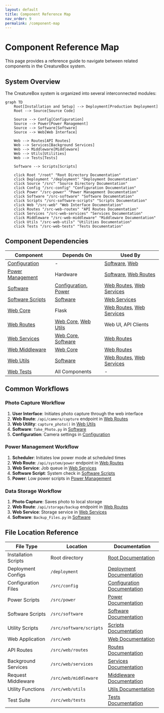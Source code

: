 ```yaml
---
layout: default
title: Component Reference Map
nav_order: 9
permalink: /component-map
---
```


# Component Reference Map

This page provides a reference guide to navigate between related components in the CreatureBox system.

## System Overview

The CreatureBox system is organized into several interconnected modules:

```mermaid
graph TD
    Root[Installation and Setup] --> Deployment[Production Deployment]
    Root --> Source[Source Code]
    
    Source --> Config[Configuration]
    Source --> Power[Power Management]
    Source --> Software[Software]
    Source --> Web[Web Interface]
    
    Web --> Routes[API Routes]
    Web --> Services[Background Services]
    Web --> Middleware[Middleware]
    Web --> Utils[Utilities]
    Web --> Tests[Tests]
    
    Software --> Scripts[Scripts]
    
    click Root "/root" "Root Directory Documentation"
    click Deployment "/deployment" "Deployment Documentation"
    click Source "/src" "Source Directory Documentation"
    click Config "/src-config" "Configuration Documentation"
    click Power "/src-power" "Power Management Documentation"
    click Software "/src-software" "Software Documentation"
    click Scripts "/src-software-scripts" "Scripts Documentation"
    click Web "/src-web" "Web Interface Documentation"
    click Routes "/src-web-routes" "API Routes Documentation"
    click Services "/src-web-services" "Services Documentation"
    click Middleware "/src-web-middleware" "Middleware Documentation"
    click Utils "/src-web-utils" "Utilities Documentation"
    click Tests "/src-web-tests" "Tests Documentation"
```

## Component Dependencies

| Component | Depends On | Used By |
|-----------|------------|---------|
| [Configuration](./src-config.md) | - | [Software](./src-software.md), [Web](./src-web.md) |
| [Power Management](./src-power.md) | Hardware | [Software](./src-software.md), [Web Routes](./src-web-routes.md) |
| [Software](./src-software.md) | [Configuration](./src-config.md), [Power](./src-power.md) | [Web Routes](./src-web-routes.md), [Web Services](./src-web-services.md) |
| [Software Scripts](./src-software-scripts.md) | [Software](./src-software.md) | [Web Services](./src-web-services.md) |
| [Web Core](./src-web.md) | Flask | [Web Routes](./src-web-routes.md), [Web Services](./src-web-services.md) |
| [Web Routes](./src-web-routes.md) | [Web Core](./src-web.md), [Web Utils](./src-web-utils.md) | Web UI, API Clients |
| [Web Services](./src-web-services.md) | [Web Core](./src-web.md), [Software](./src-software.md) | [Web Routes](./src-web-routes.md) |
| [Web Middleware](./src-web-middleware.md) | [Web Core](./src-web.md) | [Web Routes](./src-web-routes.md) |
| [Web Utils](./src-web-utils.md) | [Software](./src-software.md) | [Web Routes](./src-web-routes.md), [Web Services](./src-web-services.md) |
| [Web Tests](./src-web-tests.md) | All Components | - |

## Common Workflows

### Photo Capture Workflow

1. **User Interface**: Initiates photo capture through the web interface
2. **Web Route**: `/api/camera/capture` endpoint in [Web Routes](./src-web-routes.md)
3. **Web Utility**: `capture_photo()` in [Web Utils](./src-web-utils.md)
4. **Software**: `Take_Photo.py` in [Software](./src-software.md)
5. **Configuration**: Camera settings in [Configuration](./src-config.md)

### Power Management Workflow

1. **Scheduler**: Initiates low power mode at scheduled times
2. **Web Route**: `/api/system/power` endpoint in [Web Routes](./src-web-routes.md)
3. **Web Service**: Job queue in [Web Services](./src-web-services.md)
4. **Software Script**: System check in [Software Scripts](./src-software-scripts.md)
5. **Power**: Low power scripts in [Power Management](./src-power.md)

### Data Storage Workflow

1. **Photo Capture**: Saves photo to local storage
2. **Web Route**: `/api/storage/backup` endpoint in [Web Routes](./src-web-routes.md)
3. **Web Service**: Storage service in [Web Services](./src-web-services.md)
4. **Software**: `Backup_Files.py` in [Software](./src-software.md)

## File Location Reference

| File Type | Location | Documentation |
|-----------|----------|---------------|
| Installation Scripts | Root directory | [Root Documentation](./root.md) |
| Deployment Configs | `/deployment` | [Deployment Documentation](./deployment.md) |
| Configuration Files | `/src/config` | [Configuration Documentation](./src-config.md) |
| Power Scripts | `/src/power` | [Power Documentation](./src-power.md) |
| Software Scripts | `/src/software` | [Software Documentation](./src-software.md) |
| Utility Scripts | `/src/software/scripts` | [Scripts Documentation](./src-software-scripts.md) |
| Web Application | `/src/web` | [Web Documentation](./src-web.md) |
| API Routes | `/src/web/routes` | [Routes Documentation](./src-web-routes.md) |
| Background Services | `/src/web/services` | [Services Documentation](./src-web-services.md) |
| Request Middleware | `/src/web/middleware` | [Middleware Documentation](./src-web-middleware.md) |
| Utility Functions | `/src/web/utils` | [Utils Documentation](./src-web-utils.md) |
| Test Suite | `/src/web/tests` | [Tests Documentation](./src-web-tests.md) |